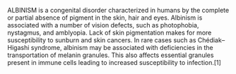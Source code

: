 ALBINISM is a congenital disorder characterized in humans by the complete or partial absence of pigment in the skin, hair and eyes. Albinism is associated with a number of vision defects, such as photophobia, nystagmus, and amblyopia. Lack of skin pigmentation makes for more susceptibility to sunburn and skin cancers. In rare cases such as Chédiak–Higashi syndrome, albinism may be associated with deficiencies in the transportation of melanin granules. This also affects essential granules present in immune cells leading to increased susceptibility to infection.[1]
